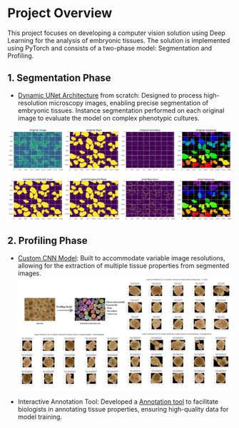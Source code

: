 # Project Overview

This project focuses on developing a computer vision solution using Deep Learning for the analysis of embryonic tissues. The solution is implemented using PyTorch and consists of a two-phase model: Segmentation and Profiling.


## 1. Segmentation Phase 
- [Dynamic UNet Architecture](myotwinfinalsegmentation.ipynb) from scratch: Designed to process high-resolution microscopy images, enabling precise segmentation of embryonic tissues. Instance segmentation performed on each original image to evaluate the model on complex phenotypic cultures.  

![Image](images/output_20230523_JK_230013_BRAF_mc_8_from_1_comparison.png)

## 2. Profiling Phase
- [Custom CNN Model](dynamic_cnn-profiling.ipynb): Built to accommodate variable image resolutions, allowing for the extraction of multiple tissue properties from segmented images.
![Image](images/_profiling.png)

- Interactive Annotation Tool: Developed a [Annotation tool](https://github.com/Sabya2/EmbryonicBodyAnnotation) to facilitate biologists in annotating tissue properties, ensuring high-quality data for model training. 


